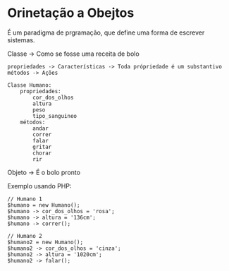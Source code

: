 # Orinetação a Obejtos

É um paradigma de prgramação, que define uma forma de escrever sistemas.

Classe -> Como se fosse uma receita de bolo

    propriedades -> Características -> Toda própriedade é um substantivo
    métodos -> Ações

    Classe Humano:
        propriedades:
            cor_dos_olhos
            altura
            peso
            tipo_sanguineo
        métodos:
            andar
            correr
            falar
            gritar
            chorar
            rir

Objeto -> É o bolo pronto

Exemplo usando PHP:

    // Humano 1
    $humano = new Humano();
    $humano -> cor_dos_olhos = 'rosa';
    $humano -> altura = '136cm';
    $humano -> correr();

    // Humano 2
    $humano2 = new Humano();
    $humano2 -> cor_dos_olhos = 'cinza';
    $humano2 -> altura = '1020cm';
    $humano2 -> falar();

